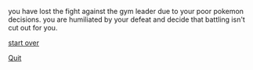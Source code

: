 you have lost the fight against the gym leader due to your poor pokemon decisions. you are humiliated by your defeat and decide that battling isn't cut out for you.


[start over](wake-up.md)


[Quit](README.md)